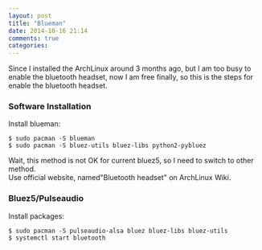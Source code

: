 ```yaml
---
layout: post
title: "Blueman"
date: 2014-10-16 21:14
comments: true
categories: 
---
```

Since I installed the ArchLinux around 3 months ago, but I am too busy to enable the bluetooth headset, now I am free finally, so this is the steps for enable the bluetooth headset.    
### Software Installation
Install blueman:    

```
$ sudo pacman -S blueman
$ sudo pacman -S bluez-utils bluez-libs python2-pybluez

```
Wait, this method is not OK for current bluez5, so I need to switch to other method.    
Use official website,  named"Bluetooth headset" on ArchLinux Wiki.    
### Bluez5/Pulseaudio
Install packages:    

```
$ sudo pacman -S pulseaudio-alsa bluez bluez-libs bluez-utils
$ systemctl start bluetooth

```

